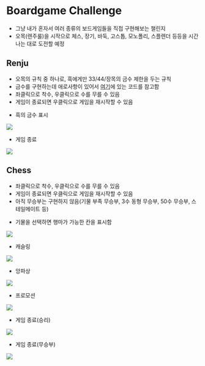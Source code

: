 # Boardgame Challenge
* 그냥 내가 혼자서 여러 종류의 보드게임들을 직접 구현해보는 챌린지
* 오목(렌주룰)을 시작으로 체스, 장기, 바둑, 고스톱, 모노폴리, 스플렌더 등등을 시간나는 대로 도전할 예정

## Renju
* 오목의 규칙 중 하나로, 흑에게만 33/44/장목의 금수 제한을 두는 규칙
* 금수를 구현하는데 애로사항이 있어서 
<a href="https://blog.naver.com/PostView.nhn?blogId=dnpc7848&logNo=221506783416&parentCategoryNo=&categoryNo=15&viewDate=&isShowPopularPosts=false&from=postView">여기</a>에 있는 코드를 참고함
* 좌클릭으로 착수, 우클릭으로 수를 무를 수 있음
* 게임이 종료되면 우클릭으로 게임을 재시작할 수 있음

- 흑의 금수 표시
<img src="https://user-images.githubusercontent.com/67459853/105721194-a5a11680-5f67-11eb-9d85-0b98ca36c87d.png">

- 게임 종료
<img src="https://user-images.githubusercontent.com/67459853/105721191-a46fe980-5f67-11eb-9fc1-f376b412d132.png">

## Chess
* 좌클릭으로 착수, 우클릭으로 수를 무를 수 있음
* 게임이 종료되면 우클릭으로 게임을 재시작할 수 있음
* 아직 무승부는 구현하지 않음(기물 부족 무승부, 3수 동형 무승부, 50수 무승부, 스테일메이트 등)

- 기물을 선택하면 행마가 가능한 칸을 표시함
<img src="https://user-images.githubusercontent.com/67459853/105721198-a6d24380-5f67-11eb-8388-66ec48613ace.png">

- 캐슬링
<img src="https://user-images.githubusercontent.com/67459853/105721807-4e4f7600-5f68-11eb-86ab-68901514195e.png">

- 앙파상
<img src="https://user-images.githubusercontent.com/67459853/105721210-a89c0700-5f67-11eb-9990-b98abe73200a.png">

- 프로모션
<img src="https://user-images.githubusercontent.com/67459853/105721207-a8037080-5f67-11eb-840f-1c7553219b42.png">

- 게임 종료(승리)
<img src="https://user-images.githubusercontent.com/67459853/105721214-a9349d80-5f67-11eb-8328-1937a476348b.png">

- 게임 종료(무승부)
<img src="https://user-images.githubusercontent.com/67459853/106470820-4ea9bd00-64e4-11eb-824c-71c1e1bb32da.png">
